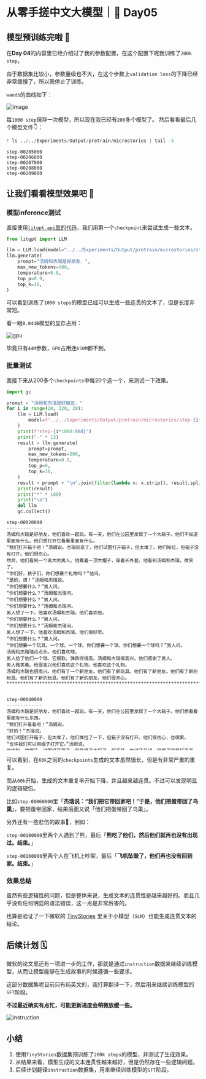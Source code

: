 <style>
pre {
  overflow-y: auto;
  max-height: 600px;
}
</style>
# 从零手搓中文大模型｜🚀 Day05

## 模型预训练完啦 🎉

在**Day 04**的内容里已经介绍过了我的参数配置，在这个配置下呢我训练了`200k step`。

由于数据集比较小，参数量级也不大，在这个步数上`validation loss`的下降已经非常缓慢了，所以我停止了训练。

`wandb`的曲线如下：

![image](https://erxuanyi-1257355350.cos.ap-beijing.myqcloud.com/image.png)

每`1000 step`保存一次模型，所以现在我已经有`200`多个模型了。
然后看看最后几个模型文件👇：


```python
! ls ../../Experiments/Output/pretrain/microstories | tail -5
```

```
step-00205000
step-00206000
step-00207000
step-00208000
step-00209000
```


## 让我们看看模型效果吧 🥳

### 模型inference测试
直接使用[`litgpt.api`里的代码](https://github.com/Lightning-AI/litgpt/blob/main/litgpt/api.py)，我们用第一个`checkpoint`来尝试生成一些文本。


```python
from litgpt import LLM

llm = LLM.load(model="../../Experiments/Output/pretrain/microstories/step-00001000")
llm.generate(
    prompt="汤姆和杰瑞是好朋友，",
    max_new_tokens=500,
    temperature=0.8,
    top_p=0.9,
    top_k=30,
)
```

可以看到训练了`1000 steps`的模型已经可以生成一些连贯的文本了，但是长度非常短。

看一眼`0.044B`模型的显存占用：

![gpu](https://erxuanyi-1257355350.cos.ap-beijing.myqcloud.com/gpu.png)

毕竟只有`44M`参数，`GPU`占用连`650M`都不到。

### 批量测试
我接下来从200多个`checkpoints`中每20个选一个，来测试一下效果。


```python
import gc

prompt = "汤姆和杰瑞是好朋友，"
for i in range(20, 220, 20):
    llm = LLM.load(
        model=f"../../Experiments/Output/pretrain/microstories/step-{i*1000:08d}"
    )
    print(f"step-{i*1000:08d}")
    print("-" * 13)
    result = llm.generate(
        prompt=prompt,
        max_new_tokens=500,
        temperature=0.8,
        top_p=0,
        top_k=30,
    )
    result = prompt + "\n".join(filter(lambda x: x.strip(), result.split("\n")))
    print(result)
    print("*" * 100)
    print("\n")
    del llm
    gc.collect()
```

```text
step-00020000
-------------
汤姆和杰瑞是好朋友，他们喜欢一起玩。有一天，他们在公园里发现了一个大箱子。他们不知道里面有什么。他们想打开它看看里面有什么。
“我们打开箱子吧！”汤姆说。杰瑞同意了。他们试图打开箱子，但太难了。他们推拉，但箱子没有打开。他们很伤心。
然后，他们看到一个高大的男人。他戴着一顶大帽子，穿着长外套。他看到汤姆和杰瑞，微笑了。
“你们好，孩子们。你们想要个礼物吗？”他问。
“是的，请！”汤姆和杰瑞说。
“你们想要什么？”男人问。
“你们想要什么？”汤姆和杰瑞问。
“你们想要什么？”男人问。
“你们想要什么？”汤姆和杰瑞问。
男人想了一下。他喜欢汤姆和杰瑞。他们喜欢他。
“你们想要什么？”男人问。
“你们想要什么？”汤姆和杰瑞问。
男人想了一下。他喜欢汤姆和杰瑞。他们很好奇。
“你们想要什么？”男人问。
“你们想要一个玩具。一个球。一个球。你们想要一个球。你们想要一个球吗？”男人问。
汤姆和杰瑞瑞点点头。他们喜欢球。
男人给了他们一个球。它很软，弹跳得很高。汤姆和杰瑞很高兴。他们感谢了男人。
男人微笑着。他很高兴他们喜欢这个礼物。他喜欢这个礼物。
汤姆和杰瑞也很高兴。他们有了一个新朋友。他们有了新玩具。他们有了新朋友。他们有了新的玩具。他们有了新的玩具。他们有了新的朋友。他们很开心。
****************************************************************************************************


step-00040000
-------------
汤姆和杰瑞是好朋友，他们喜欢一起玩。有一天，他们在公园里发现了一个大箱子。他们想看看里面有什么东西。
“我们打开看看吧！”汤姆说。
“好的！”杰瑞说。
他们试图打开箱子，但太难了。他们推拉了一下，但箱子没有打开。他们很伤心，也很累。
“也许我们可以用棍子打开它。”汤姆说。
他找到一根棍子，试图打开箱子。但是棍子太短了，打不开。他试了又试，但棍子就是打不开。
“也许我们可以用棍子打开箱子。”杰瑞说。
他找到一根棍子，试图打开箱子。但棍子太短了，打不开。他试了又试，但棍子就是打不开。
“也许我们需要一个工具。”汤姆说。
他四处张望，看到地上有一根棍子。他捡起来，用它砸向箱子。
“哎哟！”汤姆说。
他放下棍子，看着箱子。它又大又重，盖子也打不开。
“也许我们可以用这个棍子打开箱子。”汤姆说。
他捡起一根棍子，扔向箱子。棍子打中了箱子，发出很大的响声。
“砰！砰！”箱子破了。
汤姆和杰瑞瑞都笑了。他们觉得很有趣。
“看，我们成功了！”汤姆说。
“我们打开了箱子！”杰瑞说。
他们跑向箱子，试图打开它。
但是箱子太重了。他们打不开。
他们听到一声巨响。
“砰！”箱子破了。
他们看着箱子，看到箱子破了。
他们很伤心。
他们看着彼此。
他们拥抱了一下，说：“对不起。”
他们决定一起玩箱子。他们用箱子做了一个房子。他们用箱子做了一个门和一个窗户。他们用箱子做了一个门和一个窗户。
他们很高兴。
他们说：“我们爱你们。”
他们说：“我们爱你们。”
他们说：“我们爱。”
他们玩得很开心。
****************************************************************************************************


step-00060000
-------------
汤姆和杰瑞是好朋友，他们喜欢一起玩。有一天，他们决定去冒险。
他们走啊走，直到发现一棵大树。汤姆说：“我们爬上这棵树吧！”杰瑞说：“好的，但要小心！”于是，汤姆和杰瑞开始爬树。他们越爬越高，直到到达一个鸟巢。
在鸟巢里，他们发现了一个大蛋。汤姆说：“哇，看看这个蛋！它好大啊！”杰瑞说：“我们把它带回家吧！”于是，他们把蛋带回了鸟巢。
但是当他们回到家时，发现蛋不见了！汤姆和杰瑞很伤心。他们到处找蛋，但找不到。然后，他们听到一声响动。他们看到蛋在动！蛋裂开了，一只小鸟出来了。小鸟说：“谢谢你们把我吵醒！”汤姆和杰瑞很高兴，他们交了一个新朋友。
****************************************************************************************************


step-00080000
-------------
汤姆和杰瑞是好朋友，他们喜欢一起玩。有一天，他们发现了一个大箱子。他们想看看里面有什么。
汤姆说：“我们打开箱子吧！” 杰瑞同意了，于是他们打开了箱子。里面有很多玩具。他们非常高兴，开始玩这些玩具。
但是，接下来发生了一件意想不到的事情。这些玩具开始说话了！玩具们说：“你们好，汤姆和杰瑞！我们是魔法玩具。我们来给你们一个惊喜！” 汤姆和杰瑞非常惊讶，但他们也很兴奋。他们和魔法玩具们一起玩了一整天，度过了很多快乐时光。
****************************************************************************************************


step-00100000
-------------
汤姆和杰瑞是好朋友，他们喜欢一起玩。有一天，他们决定去公园野餐。他们带了一些三明治、水果和果汁。
当他们到达公园时，发现了一个大而可怕的森林。他们很害怕，但他们想探索一下。他们走了又走，直到发现一棵大树。他们爬上树，看到了一个鸟巢。他们想看看里面有什么，于是伸手去拿。
突然，他们听到一声巨响。是一只熊！熊生气了，开始追赶他们。汤姆和杰瑞跑得很快，但熊跑得更快。他们跑啊跑，但熊跑得更快。他们试图躲起来，但熊找到了他们。他们非常害怕，不知道该怎么办。
熊越来越近，他们不知道该怎么办。他们试图呼救，但没有人听到。熊吃了他们，然后他们就再也没有出现过。结束。
****************************************************************************************************


step-00120000
-------------
汤姆和杰瑞是好朋友，他们喜欢一起玩。有一天，他们决定去公园野餐。他们带了三明治、水果和饼干。
当他们到达公园时，他们看到一个大牌子上面写着“禁止进入”。汤姆和杰瑞很伤心，因为他们想玩，但又不希望违反规定。他们决定偷偷溜进公园，玩捉迷藏游戏。
在玩捉迷藏时，他们听到一声巨响。是一只大狗！狗追着他们，他们跑得很快。他们试图逃跑，但狗跑得太快了。突然，他们看到一个写着“禁止进入”的标志。他们很害怕，不知道该怎么办。
就在这时，一位好心的女士看到了他们，过来帮助他们。她把狗吓跑了，他们安全了。汤姆和杰瑞非常感激，感谢这位女士。他们意识到，尽管他们喜欢玩捉迷藏游戏，但遵守规则并确保安全是很重要的。
****************************************************************************************************


step-00140000
-------------
汤姆和杰瑞是好朋友，他们喜欢一起玩。有一天，他们决定去公园野餐。他们带了一些三明治和果汁来分享。
当他们到达公园时，他们看到一个大牌子上面写着“禁止在此野餐”。汤姆和杰瑞很伤心，因为他们不能在公园里野餐了。他们决定去公园的另一边，那里有一个大池塘。
当他们到达池塘时，他们看到一只鸭子在游泳。汤姆和杰瑞想和鸭子玩，但他们知道必须遵守规则。他们决定在池塘边野餐，并邀请鸭子加入他们。鸭子很高兴，他们一起度过了一个美好的野餐时光。
****************************************************************************************************


step-00160000
-------------
汤姆和杰瑞是好朋友，他们喜欢一起玩。有一天，他们决定去冒险。他们收拾好行李，去了机场。
在机场，他们看到了一架大飞机。汤姆说：“我想坐那架飞机！”杰瑞说：“不，我想坐那架飞机！”他们开始争吵，声音越来越大。
突然，飞机开始摇晃，他们很害怕。他们试图逃跑，但飞机太强大了。飞机坠毁了，他们再也没有回到家。结束。
****************************************************************************************************


step-00180000
-------------
汤姆和杰瑞是好朋友，他们喜欢一起玩。有一天，他们决定去公园玩。
当他们到达公园时，他们看到一个很大的滑梯。汤姆和杰瑞想尝试一下，但有一个问题。滑梯的顶部有一个标志，上面写着“禁止进入”。汤姆和杰瑞很伤心，因为他们真的很想滑下滑梯。
突然，他们看到一个拿着大袋子的人。那个人说：“我给你们一个惊喜。我给你们一个装满玩具的袋子！”汤姆和杰瑞非常高兴，感谢了那个人。他们玩了玩具，度过了很多乐趣。他们忘记了滑梯，只是享受着新玩具带来的乐趣。
****************************************************************************************************


step-00200000
-------------
汤姆和杰瑞是好朋友，他们喜欢一起玩。有一天，他们去公园玩。
在公园里，他们看到一棵大树。汤姆说：“我们爬树吧！” 杰瑞很害怕，但汤姆说：“别担心，我会帮助你的。” 他们开始爬树。
当他们爬得越高时，他们看到了一只大鸟。鸟儿说：“你们好，朋友们！你们想和我一起玩吗？” 汤姆和杰瑞很惊讶，但他们说：“好的，我们想和你一起玩！” 他们一起玩得很开心。
****************************************************************************************************
```


可以看到，在`60k`之前的`checkpoints`生成的文本虽然很长，但是有非常严重的重复。

而从`60k`开始，生成的文本重复率开始下降，并且越来越连贯。不过可以发现明显的逻辑硬伤。

比如`step-00060000`里「**杰瑞说：“我们把它带回家吧！”于是，他们把蛋带回了鸟巢**」，要把蛋带回家，结果后面又说「他们把蛋带回了鸟巢」。

另外还有一些悲伤的故事🤣，例如：

`step-00100000`里两个人遇到了熊，最后「**熊吃了他们，然后他们就再也没有出现过。结束。**」

`step-00160000`里两个人在飞机上吵架，最后「**飞机坠毁了，他们再也没有回到家。结束。**」

### 效果总结
虽然有些逻辑性的问题，但是整体来说，生成文本的连贯性是越来越好的。而且几乎没有任何明显的语法错误，这一点是非常厉害的。

也算是验证了一下微软的 [TinyStories](https://arxiv.org/abs/2305.07759) 里关于小模型（`SLM`）也能生成连贯文本的结论。


## 后续计划 🗓️

微软的论文里还有一项进一步的工作，那就是通过`instruction`数据来继续训练模型，从而让模型能够在生成故事的时候遵循一些要求。

这部分数据集呢目前只有纯英文的，我打算翻译一下，然后用来继续训练模型的`SFT`阶段。

**不过最近确实有点忙，可能更新进度会稍微放缓一些。**

![instruction](https://erxuanyi-1257355350.cos.ap-beijing.myqcloud.com/instruction.png)

## 小结
1. 使用`TinyStories`数据集预训练了`200k steps`的模型，并测试了生成效果。
2. 从结果来看，模型生成的文本连贯性越来越好，但是仍然存在一些逻辑问题。
3. 后续计划翻译`instruction`数据集，用来继续训练模型的`SFT`阶段。
